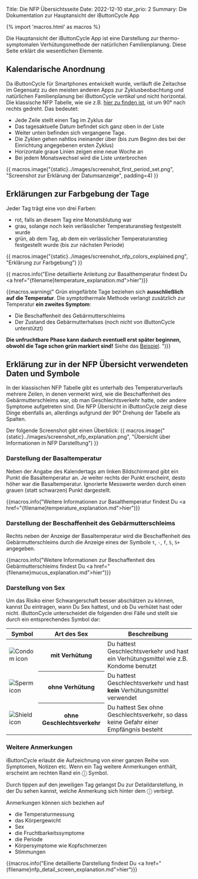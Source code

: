 Title: Die NFP Übersichtsseite
Date: 2022-12-10
star_prio: 2
Summary: Die Dokumentation zur Hauptansicht der iButtonCycle App

{% import 'macros.html' as macros %}

Die Hauptansicht der iButtonCycle App ist eine Darstellung zur thermo-symptomalen Verhütungsmethode der natürlichen Familienplanung. Diese Seite erklärt die wesentlichen Elemente.

## Kalendarische Anordnung

Da iButtonCycle für Smartphones entwickelt wurde, verläuft die Zeitachse im Gegensatz zu den meisten anderen Apps zur Zyklusbeobachtung und natürlichen Familienplanung bei iButtonCycle *vertikal* und nicht horizontal. Die klassische NFP Tabelle, wie sie z.B. [hier zu finden ist](https://www.familienplanung.de/fileadmin/user_upload/familienplanung.de/downloads/Zyklustabelle_1_.pdf), ist um 90° nach rechts gedreht. Das bedeutet:

* Jede Zeile stellt einen Tag im Zyklus dar
* Das tagesaktuelle Datum befindet sich ganz oben in der Liste
* Weiter unten befinden sich vergangene Tage.
* Die Zyklen gehen nahtlos ineinander über (bis zum Beginn des bei der Einrichtung angegebenen ersten Zyklus)
* Horizontale graue Linien zeigen eine neue Woche an
* Bei jedem Monatswechsel wird die Liste unterbrochen

{{ macros.image("{static}../images/screenshot_first_period_set.png", "Screenshot zur Erklärung der Datumsanzeige", padding=4) }}

## Erklärungen zur Farbgebung der Tage

Jeder Tag trägt eine von drei Farben:

* rot, falls an diesem Tag eine Monatsblutung war
* grau, solange noch kein verlässlicher Temperaturanstieg festgestellt wurde
* grün, ab dem Tag, ab dem ein verlässlicher Temperaturanstieg festgestellt wurde (bis zur nächsten Periode)

{{ macros.image("{static}../images/screenshot_nfp_colors_explained.png", "Erklärung zur Farbgebung") }}

{{ macros.info("Eine detaillierte Anleitung zur Basalthemperatur findest Du <a href=\"{filename}temperature_explanation.md\">hier</a>")}}

{{macros.warning("
Grün eingefärbte Tage beziehen sich <strong>ausschließlich auf die Temperatur</strong>. Die symptothermale Methode verlangt zusätzlich zur Temperatur <strong>ein zweites Symptom</strong>:
<ul>
  <li>Die Beschaffenheit des Gebärmutterschleims</li>
  <li>Der Zustand des Gebärmutterhalses (noch nicht von iButtonCycle unterstützt)</li>
</ul>
<strong>Die unfruchtbare Phase kann dadurch eventuell erst später beginnen, obwohl die Tage schon grün markiert sind!</strong> Siehe das <a href=\"{filename}temperature_explanation.md\">Beispiel</a>.
")}}


## Erklärung zur in der NFP Übersicht verwendeten Daten und Symbole

In der klassischen NFP Tabelle gibt es unterhalb des Temperaturverlaufs mehrere Zeilen, in denen vermerkt wird, wie die Beschaffenheit des Gebärmutterschleims war, ob man Geschlechtsverkehr hatte, oder andere Symptome aufgetreten sind. Die NFP Übersicht in iButtonCycle zeigt diese Dinge ebenfalls an, allerdings aufgrund der 90° Drehung der Tabelle als Spalten.

Der folgende Screenshot gibt einen Überblick:
{{ macros.image("{static}../images/screenshot_nfp_explanation.png", "Übersicht über Informationen in NFP Darstelltung") }}

### Darstellung der Basaltemperatur

Neben der Angabe des Kalendertags am linken Bildschirmrand gibt ein Punkt die Basaltemperatur an. Je weiter rechts der Punkt erscheint, desto höher war die Basaltemperatur. Ignorierte Messwerte werden durch einen grauen (statt schwarzen) Punkt dargestellt.

{{macros.info("Weitere Informationen zur Basalthemperatur findest Du <a href=\"{filename}temperature_explanation.md\">hier</a>")}}

### Darstellung der Beschaffenheit des Gebärmutterschleims

Rechts neben der Anzeige der Basaltemperatur wird die Beschaffenheit des Gebärmutterschleims durch die Anzeige eines der Symbole `t`, `-`, `f`, `S`, `S+` angegeben.

{{macros.info("Weitere Informationen zur Beschaffenheit des Gebärmutterschleims findest Du <a href=\"{filename}mucus_explanation.md\">hier</a>")}}

### Darstellung von Sex

Um das Risiko einer Schwangerschaft besser abschätzen zu können, kannst Du eintragen, wann Du Sex hattest, und ob Du verhütet hast oder nicht. iButtonCycle unterscheidet die folgenden drei Fälle und stellt sie durch ein entsprechendes Symbol dar:

<div class="table-responsive">
<table class="table">
<thead><tr><th>Symbol</th><th>Art des Sex</th><th>Beschreibung</th></thead>
<tbody>
<tr><td><img src="{static}../images/condom.png" alt="Condom icon"/></td><th scope="row">mit Verhütung</th><td>Du hattest Geschlechtsverkehr und hast ein Verhütungsmittel wie z.B. Kondome benutzt</td></tr>
<tr><td><img src="{static}../images/sperm.png" alt="Sperm icon"/></td><th scope="row">ohne Verhütung</th><td>Du hattest Geschlechtsverkehr und hast <strong>kein</strong> Verhütungsmittel verwendet</td></tr>
<tr><td><img src="{static}../images/shield.png" alt="Shield icon"/></td><th scope="row">ohne Geschlechtsverkehr</th><td>Du hattest Sex ohne Geschlechtsverkehr, so dass keine Gefahr einer Empfängnis besteht</td></tr>
</tbody>
</table>
</div>

### Weitere Anmerkungen

iButtonCycle erlaubt die Aufzeichnung von einer ganzen Reihe von Symptomen, Notizen etc. Wenn ein Tag weitere Anmerkungen enthält, erscheint am rechten Rand ein &#9432; Symbol.

Durch tippen auf den jeweiligen Tag gelangst Du zur Detaildarstellung, in der Du sehen kannst, welche Anmerkung sich hinter dem &#9432; verbirgt.

Anmerkungen können sich beziehen auf

* die Temperaturmessung
* das Körpergewicht
* Sex
* die Fruchtbarkeitssymptome
* die Periode
* Körpersymptome wie Kopfschmerzen
* Stimmungen

{{macros.info("Eine detaillierte Darstellung findest Du <a href=\"{filename}nfp_detail_screen_explanation.md\">hier</a>")}}








